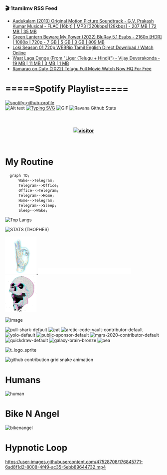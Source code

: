 ### 🎬 1tamilmv RSS Feed

<!-- BLOG-POST-LIST:START -->
- [Aadukalam &lpar;2010&rpar; Original Motion Picture Soundtrack - G.V. Prakash Kumar Musical - FLAC [16bit] | MP3 [320kbps|128kbps] - 207 MB | 72 MB | 35 MB](https://www.1tamilmv.pics/index.php?/forums/topic/166586-aadukalam-2010-original-motion-picture-soundtrack-gv-prakash-kumar-musical-flac-16bit-mp3-320kbps128kbps-207-mb-72-mb-35-mb/&do=findComment&comment=332384)
- [Green Lantern Beware My Power &lpar;2022&rpar; BluRay 5.1 Esubs - 2160p [HDR] | 1080p | 720p - 7 GB | 5 GB | 3 GB | 809 MB](https://www.1tamilmv.pics/index.php?/forums/topic/166585-green-lantern-beware-my-power-2022-bluray-51-esubs-2160p-hdr-1080p-720p-7-gb-5-gb-3-gb-809-mb/&do=findComment&comment=332383)
- [Loki Season 01 720p WEBRip Tamil English Direct Download / Watch Online](https://www.1tamilmv.pics/index.php?/forums/topic/166584-loki-season-01-720p-webrip-tamil-english-direct-download-watch-online/&do=findComment&comment=332382)
- [Waat Laga Denge &lpar;From &quot;Liger &lpar;Telugu + Hindi&rpar;&quot;&rpar; - Vijay Deverakonda - 19 MB | 11 MB | 3 MB | 1 MB](https://www.1tamilmv.pics/index.php?/forums/topic/166544-waat-laga-denge-from-liger-telugu-hindi-vijay-deverakonda-19-mb-11-mb-3-mb-1-mb/&do=findComment&comment=332381)
- [Ramarao on Duty &lpar;2022&rpar; Telugu Full Movie Watch Now HQ For Free](https://www.1tamilmv.pics/index.php?/forums/topic/166563-ramarao-on-duty-2022-telugu-full-movie-watch-now-hq-for-free/&do=findComment&comment=332380)
<!-- BLOG-POST-LIST:END -->

# =====Spotify Playlist=====
[![spotify-github-profile](https://spotify-github-profile.vercel.app/api/view?uid=31rfzgmuvvewegdlxvlev4ynz4vu&cover_image=true&theme=default&bar_color=53b14f&bar_color_cover=true)](https://ravana69.github.io/rss)
</br>
![Alt text](https://spotify-recently-played-readme.vercel.app/api?user=31rfzgmuvvewegdlxvlev4ynz4vu)
[![Typing SVG](https://readme-typing-svg.herokuapp.com?color=%2336BCF7&center=true&vCenter=true&multiline=true&height=81&lines=I+AM+RAVANA;CONTACT+ME+ON+TELEGRAM%3A+%40R4V4N4)](https://git.io/typing-svg)
<img align="centre" height="400px" width="490px" alt="GIF" src="https://github.com/ravana69/ravana69/blob/master/rvm.gif" />
![Ravana Github Stats](https://github-readme-stats.vercel.app/api?username=ravana69&&show_icons=true&theme=radical)

<br />
<h3 align="center"> <a href="https://t.me/r4v4n4"><img src="https://profile-counter.glitch.me/ravana69/count.svg" alt="visitor" width="600"></a> </h3>
</br>

<H1>My Routine</H1>

```mermaid
  graph TD;
      Wake-->Telegram;
      Telegram-->Office;
      Office-->Telegram;
      Telegram-->Home;
      Home-->Telegram;
      Telegram-->Sleep;
      Sleep-->Wake;
```
![Top Langs](https://github-readme-stats.vercel.app/api/top-langs/?username=ravana69&&show_icons=true&theme=radical)

![STATS (THOPHES)](https://github-profile-trophy.vercel.app/?username=ravana69&theme=gruvbox&margin-w=10&margin-h=15&column=8)
<br />
<p align="left">
    <a href="#">
        <img width="20%" src="./assets/images/hand.gif" alt="" />
    </a>
    <a href="#">
        <img width="59%" src="./assets/images/spacer.png" alt="" >
    </a>
    <a href="#">
        <img width="20%" src="./assets/images/skull.gif" alt="" />
    </a>
</p>


![image](https://user-images.githubusercontent.com/47528708/175298537-0623dc00-7b1a-4ec1-b5b1-71768763a234.png)

<img width="148" alt="pull-shark-default" src="https://user-images.githubusercontent.com/47528708/176419715-70981865-4dc6-489a-8a1a-06842db67b15.gif"> <img width="148" alt="cat" src="https://user-images.githubusercontent.com/47528708/179149594-60701d0e-e626-415f-9958-80736351eadd.gif"> <img width="148" alt="arctic-code-vault-contributor-default" src="https://user-images.githubusercontent.com/47528708/175267501-e1fbbb8f-c2b2-4882-b865-2ac4debef26c.png"> <img width="148" alt="yolo-default" src="https://user-images.githubusercontent.com/47528708/175267654-281a1880-1129-4b7b-bf2f-de5dd2bc5afa.png"> <img width="148" alt="public-sponsor-default" src="https://user-images.githubusercontent.com/47528708/175268448-2e78cc75-fb25-4d76-bd22-7df520446b45.png"> <img width="148" alt="mars-2020-contributor-default" src="https://user-images.githubusercontent.com/47528708/175268475-de6d987a-3be9-4353-86a5-23b422559355.png"> <img width="148" alt="quickdraw-default" src="https://user-images.githubusercontent.com/47528708/179148665-33e7c2c8-5d95-413e-8b25-6862820a5fe7.png"> <img width="148" alt="galaxy-brain-bronze" src="https://user-images.githubusercontent.com/47528708/176419717-e2fdca8b-0fdc-47dd-9511-a7ff52178a33.gif"> <img width="148" alt="pea" src="https://user-images.githubusercontent.com/47528708/179149608-800ce6e1-7d24-4bfe-8e84-5628e6d5497d.gif">

![t_logo_sprite](https://user-images.githubusercontent.com/47528708/175293007-21ff1792-1fca-4be3-bcae-12fdc3aa414f.svg)

![github contribution grid snake animation](https://raw.githubusercontent.com/ravana69/ravana69/output/github-contribution-grid-snake-dark.svg#gh-dark-mode-only)

# Humans
<img width="170" alt="human" src="https://user-images.githubusercontent.com/47528708/176413829-c142d478-1c96-4c3c-a2a4-2dd35374c335.gif">

# Bike N Angel
<img width="170" alt="bikenangel" src="https://user-images.githubusercontent.com/47528708/176616968-3a44f91e-8016-477c-9bb5-c4689a1adbee.gif">

# Hypnotic Loop

https://user-images.githubusercontent.com/47528708/176845771-6ad8f1d2-8008-4f49-ac35-5ebb89644732.mp4

